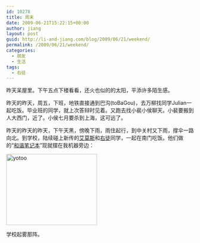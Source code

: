 ```yaml
---
id: 10278
title: 周末
date: 2009-06-21T15:22:15+00:00
author: jiang
layout: post
guid: http://li-and-jiang.com/blog/2009/06/21/weekend/
permalink: /2009/06/21/weekend/
categories:
  - 朋友
  - 生活
tags:
  - 右徒
---
```

昨天呆屋里。下午五点下楼看看，还火也似的的太阳，平添许多陌生感。

昨天的昨天，周五，下班，地铁直接通到巴沟(toBaGou)，去万柳找同学Julian一起吃饭。毕业班的同学，就上次答辩时见着。又跑去找小裴小侯聊天。小裴要搬到人大西门，近了。小侯七月要杀到上海，这可远了。

昨天的昨天的昨天，下午天黑，傍晚下雨，雨住起行，到中关村又下雨，撑伞一路向北。到学校，陆续碰上新传的<a href="http://hazelzhang87.spaces.live.com/" target="_blank">艾莫斯</a>和<a href="http://yotoo.spaces.live.com" target="_blank">右徒</a>同学，一起在南门吃饭。他们做的“<a href="http://yotoo.spaces.live.com/blog/cns!ED6666BEDA5F0C79!221.entry" target="_blank">和谐笔记本</a>”现就摆在我机器旁边：

[<img title="yotoo" style="border-top-width: 0px; display: inline; border-left-width: 0px; border-bottom-width: 0px; border-right-width: 0px" height="191" alt="yotoo" src="http://li-and-jiang.com/blog/wp-content/uploads/2009/06/yotoo-thumb.jpg" width="244" border="0" />](http://li-and-jiang.com/blog/wp-content/uploads/2009/06/yotoo.jpg)

学校起雾那阵。